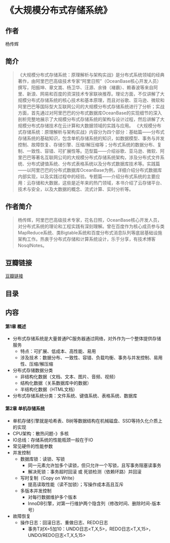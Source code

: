 《大规模分布式存储系统》
=======================

## 作者
   杨传辉  
  
## 简介
> 《大规模分布式存储系统：原理解析与架构实战》是分布式系统领域的经典著作，由阿里巴巴高级技术专家“阿里日照”（OceanBase核心开发人员）撰写，阳振坤、章文嵩、杨卫华、汪源、余锋（褚霸）、赖春波等来自阿里、新浪、网易和百度的资深技术专家联袂推荐。理论方面，不仅讲解了大规模分布式存储系统的核心技术和基本原理，而且对谷歌、亚马逊、微软和阿里巴巴等国际型大互联网公司的大规模分布式存储系统进行了分析；实战方面，首先通过对阿里巴巴的分布式数据库OceanBase的实现细节的深入剖析完整地展示了大规模分布式存储系统的架构与设计过程，然后讲解了大规模分布式存储技术在云计算和大数据领域的实践与应用。
《大规模分布式存储系统：原理解析与架构实战》内容分为四个部分：基础篇——分布式存储系统的基础知识，包含单机存储系统的知识，如数据模型、事务与并发控制、故障恢复、存储引擎、压缩/解压缩等；分布式系统的数据分布、复制、一致性、容错、可扩展性等。范型篇——介绍谷歌、亚马逊、微软、阿里巴巴等著名互联网公司的大规模分布式存储系统架构，涉及分布式文件系统、分布式键值系统、分布式表格系统以及分布式数据库技术等。实践篇——以阿里巴巴的分布式数据库OceanBase为例，详细介绍分布式数据库内部实现，以及实践过程中的经验。专题篇——介绍分布式系统的主要应用：云存储和大数据，这些是近年来的热门领域，本书介绍了云存储平台、技术与安全，以及大数据的概念、流式计算、实时分析等。

## 作者简介
> 杨传辉，阿里巴巴高级技术专家，花名日照，OceanBase核心开发人员，对分布式系统的理论和工程实践有深刻理解。曾在百度作为核心成员参与类MapReduce系统、类Bigtable系统和百度分布式消息队列等底层基础设施架构工作。热衷于分布式存储和计算系统设计，乐于分享，有技术博客NosqlNotes。

## 豆瓣链接
[豆瓣链接](https://book.douban.com/subject/25723658/)

## 目录

## 内容

#### 第1章 概述
* 分布式存储系统是大量普通PC服务器通过网络，对外作为一个整体提供存储服务
  - 特点：可扩展、低成本、高性能、易用
  - 涉及技术：数据分布、一致性、容错、负载均衡、事务与并发控制、易用性、压缩/解压缩
* 分布式存储数据分类
  - 非结构化数据（文档、文本、图片、音频、视频）
  - 结构化数据（关系数据库中的数据）
  - 半结构化数据（HTML文档）
* 分布式存储系统分类：文件系统、键值系统、表格系统、数据库

#### 第2章 单机存储系统
* 单机存储引擎就是哈希表、B树等数据结构在机械磁盘、SSD等持久化介质上的实现
* CPU架构：散热问题-》多核
* IO总线：存储系统的性能瓶颈一般在于IO
* 常见硬件的性能参数
* 并发控制
  - 数据库锁：读锁、写锁
    - 同一元素允许加多个读锁，但只允许一个写锁，且写事务阻塞读事务
    - 解决死锁：事务超时回滚 或 死锁检测（依赖环路）并回滚
  - 写时复制（Copy on Write）
    - 提高读取性能（读不加锁）；写操作成本高且互斥
  - 多版本并发控制 
    - 对每行数据维护多个版本
    - InnoDB引擎，对第一行维护两个隐含列（修改时间、删除时间-版本号）
* 故障恢复
  - 操作日志：回滚日志、重做日志、REDO日志
    - 事务T对X=5加10：UNDO日志<T,X,5>，REDO日志<T,X,15>，UNDO/REDO日志<T,X,5,15>
